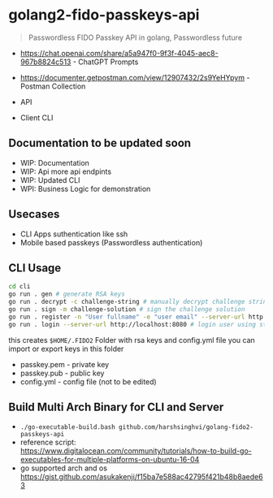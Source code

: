 # golang2-fido-passkeys-api

> Passwordless FIDO Passkey API in golang, Passwordless future

- <https://chat.openai.com/share/a5a947f0-9f3f-4045-aec8-967b8824c513> - ChatGPT Prompts
- <https://documenter.getpostman.com/view/12907432/2s9YeHYpym> - Postman Collection

- API
- Client CLI

## Documentation to be updated soon

- WIP: Documentation
- WIP: Api more api endpints
- WIP: Updated CLI
- WPI: Business Logic for demonstration

## Usecases

- CLI Apps suthentication like ssh
- Mobile based passkeys (Passwordless authentication)

## CLI Usage

```bash
cd cli
go run . gen # generate RSA keys
go run . decrypt -c challenge-string # manually decrypt challenge string and solve manually too
go run . sign -m challenge-solution # sign the challenge solution
go run . register -n "User fullname" -e "user email" --server-url http://localhost:8080 # register user with previously generated rsa keys and verify challenge
go run . login --server-url http://localhost:8080 # login user using stored keys
```

this creates `$HOME/.FIDO2` Folder with rsa keys and config.yml file
you can import or export keys in this folder

- passkey.pem - private key
- passkey.pub - public key
- config.yml -  config file (not to be edited)

## Build Multi Arch Binary for CLI and Server

- `./go-executable-build.bash github.com/harshsinghvi/golang-fido2-passkeys-api`
- reference script: <https://www.digitalocean.com/community/tutorials/how-to-build-go-executables-for-multiple-platforms-on-ubuntu-16-04>
- go supported arch and os <https://gist.github.com/asukakenji/f15ba7e588ac42795f421b48b8aede63>
